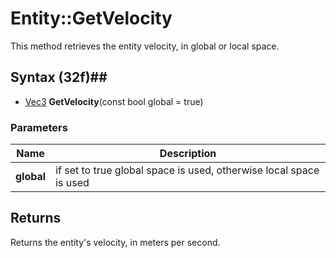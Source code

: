 # Entity::GetVelocity #
This method retrieves the entity velocity, in global or local space.

## Syntax (32f)##
- [Vec3](dVec3) **GetVelocity**(const bool global = true)

### Parameters ###
| Name | Description |
| --- | --- |
| **global** | if set to true global space is used, otherwise local space is used |

## Returns ##
Returns the entity's velocity, in meters per second.
